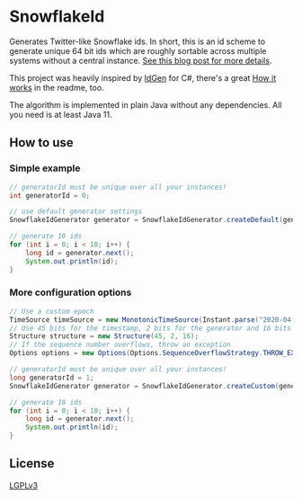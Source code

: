 # SnowflakeId

Generates Twitter-like Snowflake ids.
In short, this is an id scheme to generate unique 64 bit ids which are roughly sortable across multiple systems without
a central instance. [See this blog post for more details](https://blog.twitter.com/engineering/en_us/a/2010/announcing-snowflake.html).

This project was heavily inspired by [IdGen](https://github.com/RobThree/IdGen) for C#, there's a great [How it works](https://github.com/RobThree/IdGen#how-it-works) in the readme, too.

The algorithm is implemented in plain Java without any dependencies. All you need is at least Java 11.

## How to use

### Simple example

```java
// generatorId must be unique over all your instances!
int generatorId = 0; 

// use default generator settings
SnowflakeIdGenerator generator = SnowflakeIdGenerator.createDefault(generatorId);

// generate 10 ids
for (int i = 0; i < 10; i++) {
    long id = generator.next();
    System.out.println(id);
}
```

### More configuration options

```java
// Use a custom epoch
TimeSource timeSource = new MonotonicTimeSource(Instant.parse("2020-04-01T00:00:00Z"));
// Use 45 bits for the timestamp, 2 bits for the generator and 16 bits for the sequence
Structure structure = new Structure(45, 2, 16);
// If the sequence number overflows, throw an exception
Options options = new Options(Options.SequenceOverflowStrategy.THROW_EXCEPTION);

// generatorId must be unique over all your instances!
long generatorId = 1;
SnowflakeIdGenerator generator = SnowflakeIdGenerator.createCustom(generatorId, timeSource, structure, options);

// generate 10 ids
for (int i = 0; i < 10; i++) {
    long id = generator.next();
    System.out.println(id);
}
```

## License

[LGPLv3](https://www.gnu.org/licenses/lgpl-3.0.html)